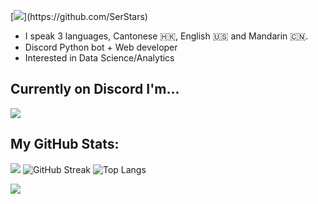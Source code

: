 [![](https://readme-typing-svg.demolab.com?font=Fira+Code&weight=100&size=110&duration=1000&pause=1500&color=F7F7F7&width=3500&height=300&lines=Hey+there!+%F0%9F%91%8B;I'm+Ian+Cheung.)](https://github.com/SerStars)
- I speak 3 languages, Cantonese 🇭🇰, English 🇺🇸 and Mandarin 🇨🇳.
- Discord Python bot + Web developer
- Interested in Data Science/Analytics

## Currently on Discord I'm...
[![](https://lanyard.cnrad.dev/api/692254240290242601)](https://github.com/iancheung0202)

## My GitHub Stats:
![](https://github-readme-stats.vercel.app/api?username=iancheung0202&show_icons=true&theme=discord_old_blurple)
![GitHub Streak](https://streak-stats.demolab.com?user=iancheung0202&theme=discord-old-blurple&border_radius=5.5)
![Top Langs](https://github-readme-stats.vercel.app/api/top-langs/?username=iancheung0202&show_icons=true&count_private=true&theme=discord-old-blurple&layout=compact&hide=procfile)

[![](https://skillicons.dev/icons?i=discord,instagram,vscode,github,py,html,css,js)](https://github.com/SerStars)
